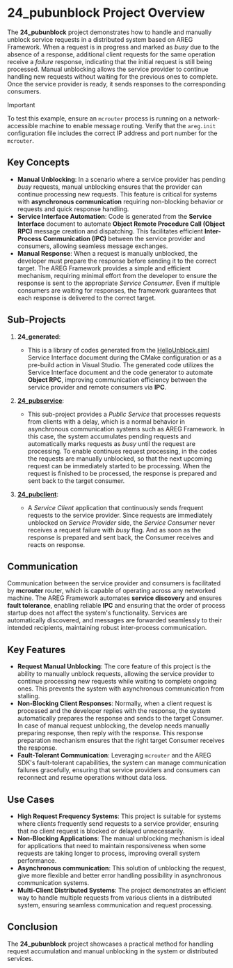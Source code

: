 # 24_pubunblock Project Overview

The **24_pubunblock** project demonstrates how to handle and manually unblock service requests in a distributed system based on AREG Framework. When a request is in progress and marked as *busy* due to the absence of a response, additional client requests for the same operation receive a *failure* response, indicating that the initial request is still being processed. Manual unblocking allows the service provider to continue handling new requests without waiting for the previous ones to complete. Once the service provider is ready, it sends responses to the corresponding consumers.

> [!IMPORTANT]
> To test this example, ensure an `mcrouter` process is running on a network-accessible machine to enable message routing. Verify that the `areg.init` configuration file includes the correct IP address and port number for the `mcrouter`.

## Key Concepts

- **Manual Unblocking**: In a scenario where a service provider has pending *busy* requests, manual unblocking ensures that the provider can continue processing new requests. This feature is critical for systems with **asynchronous communication** requiring non-blocking behavior or requests and quick response handling.
- **Service Interface Automation**: Code is generated from the **Service Interface** document to automate **Object Remote Procedure Call (Object RPC)** message creation and dispatching. This facilitates efficient **Inter-Process Communication (IPC)** between the service provider and consumers, allowing seamless message exchanges.
- **Manual Response**: When a request is manually unblocked, the developer must prepare the response before sending it to the correct target. The AREG Framework provides a simple and efficient mechanism, requiring minimal effort from the developer to ensure the response is sent to the appropriate *Service Consumer*. Even if multiple consumers are waiting for responses, the framework guarantees that each response is delivered to the correct target. 

## Sub-Projects

1. **24_generated**:
   - This is a library of codes generated from the [HelloUnblock.siml](./services/HelloUnblock.siml) Service Interface document during the CMake configuration or as a pre-build action in Visual Studio. The generated code utilizes the Service Interface document and the code generator to automate **Object RPC**, improving communication efficiency between the service provider and remote consumers via **IPC**.

2. **[24_pubservice](./pubservice/)**:
   - This sub-project provides a *Public Service* that processes requests from clients with a delay, which is a normal behavior in asynchronous communication systems such as AREG Framework. In this case, the system accumulates pending requests and automatically marks requests as *busy* until the request are processing. To enable continues request processing, in the codes the requests are manually unblocked, so that the next upcoming request can be immediately started to be processing. When the request is finished to be processed, the response is prepared and sent back to the target consumer.

3. **[24_pubclient](./pubclient/)**:
   - A *Service Client* application that continuously sends frequent requests to the service provider. Since requests are immediately unblocked on *Service Provider* side, the *Service Consumer* never receives a request failure with *busy* flag. And as soon as the response is prepared and sent back, the Consumer receives and reacts on response.

## Communication

Communication between the service provider and consumers is facilitated by **mcrouter** router, which is capable of operating across any networked machine. The AREG Framework automates **service discovery** and ensures **fault tolerance**, enabling reliable **IPC** and ensuring that the order of process startup does not affect the system's functionality. Services are automatically discovered, and messages are forwarded seamlessly to their intended recipients, maintaining robust inter-process communication.

## Key Features

- **Request Manual Unblocking**: The core feature of this project is the ability to manually unblock requests, allowing the service provider to continue processing new requests while waiting to complete ongoing ones. This prevents the system with asynchronous communication from stalling.
- **Non-Blocking Client Responses**: Normally, when a client request is processed and the developer replies with the response, the system automatically prepares the response and sends to the target Consumer. In case of manual request unblocking, the develop needs manually preparing response, then reply with the response. This response preparation mechanism ensures that the right target Consumer receives the response.
- **Fault-Tolerant Communication**: Leveraging `mcrouter` and the AREG SDK's fault-tolerant capabilities, the system can manage communication failures gracefully, ensuring that service providers and consumers can reconnect and resume operations without data loss.

## Use Cases

- **High Request Frequency Systems**: This project is suitable for systems where clients frequently send requests to a service provider, ensuring that no client request is blocked or delayed unnecessarily.
- **Non-Blocking Applications**: The manual unblocking mechanism is ideal for applications that need to maintain responsiveness when some requests are taking longer to process, improving overall system performance.
- **Asynchronous communication**: This solution of unblocking the request, give more flexible and better error handling possibility in asynchronous communication systems.
- **Multi-Client Distributed Systems**: The project demonstrates an efficient way to handle multiple requests from various clients in a distributed system, ensuring seamless communication and request processing.

## Conclusion

The **24_pubunblock** project showcases a practical method for handling request accumulation and manual unblocking in the system or distributed services.
